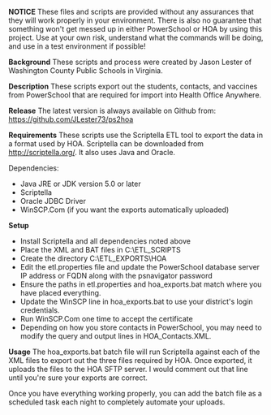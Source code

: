 **NOTICE**
These files and scripts are provided without any assurances that they
will work properly in your environment.  There is also no guarantee
that something won't get messed up in either PowerSchool or HOA
by using this project.  Use at your own risk, understand what the
commands will be doing, and use in a test environment if possible!

**Background**
These scripts and process were created by Jason Lester of Washington County
Public Schools in Virginia.  

**Description**
These scripts export out the students, contacts, and vaccines
from PowerSchool that are required for import into Health Office Anywhere.

**Release**
The latest version is always available on Github from:
  https://github.com/JLester73/ps2hoa
  
**Requirements**
These scripts use the Scriptella ETL tool to export the data
in a format used by HOA.  Scriptella can be downloaded from
http://scriptella.org/.  It also uses Java and Oracle.

Dependencies:
 - Java JRE or JDK version 5.0 or later
 - Scriptella
 - Oracle JDBC Driver
 - WinSCP.Com (if you want the exports automatically uploaded)

**Setup**
- Install Scriptella and all dependencies noted above
- Place the XML and BAT files in C:\ETL_SCRIPTS
- Create the directory C:\ETL_EXPORTS\HOA
- Edit the etl.properties file and update the PowerSchool database
  server IP address or FQDN along with the psnavigator password
- Ensure the paths in etl.properties and hoa_exports.bat match
  where you have placed everything.
- Update the WinSCP line in hoa_exports.bat to use your district's
  login credentials.
- Run WinSCP.Com one time to accept the certificate
- Depending on how you store contacts in PowerSchool, you may need
  to modify the query and output lines in HOA_Contacts.XML.

**Usage**
The hoa_exports.bat batch file will run Scriptella against each of the XML
files to export out the three files required by HOA.  Once exported, it
uploads the files to the HOA SFTP server.  I would comment out that line
until you're sure your exports are correct.

Once you have everything working properly, you can add the batch file as
a scheduled task each night to completely automate your uploads.